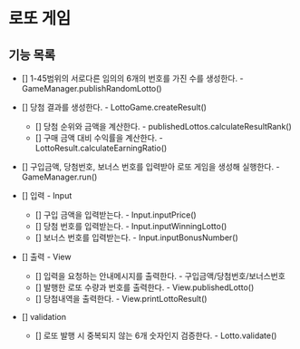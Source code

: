 # 로또 게임
 
## 기능 목록

- [] 1-45범위의 서로다른 임의의 6개의 번호를 가진 수를 생성한다. - GameManager.publishRandomLotto() 
- [] 당첨 결과를 생성한다. - LottoGame.createResult()
  - [] 당첨 순위와 금액을 계산한다. - publishedLottos.calculateResultRank()
  - [] 구매 금액 대비 수익률을 계산한다. - LottoResult.calculateEarningRatio()

- [] 구입금액, 당첨번호, 보너스 번호를 입력받아 로또 게임을 생성해 실행한다. - GameManager.run() 

- [] 입력 - Input
  - [] 구입 금액을 입력받는다. -  Input.inputPrice()
  - [] 당첨 번호를 입력받는다. - Input.inputWinningLotto()
  - [] 보너스 번호를 입력받는다. - Input.inputBonusNumber()

- [] 출력 - View
  - [] 입력을 요청하는 안내메시지를 출력한다. - 구입금액/당첨번호/보너스번호    
  - [] 발행한 로또 수량과 번호를 출력한다. - View.publishedLotto() 
  - [] 당첨내역을 출력한다. - View.printLottoResult()

- [] validation
  - [] 로또 발행 시 중복되지 않는 6개 숫자인지 검증한다. - Lotto.validate()





